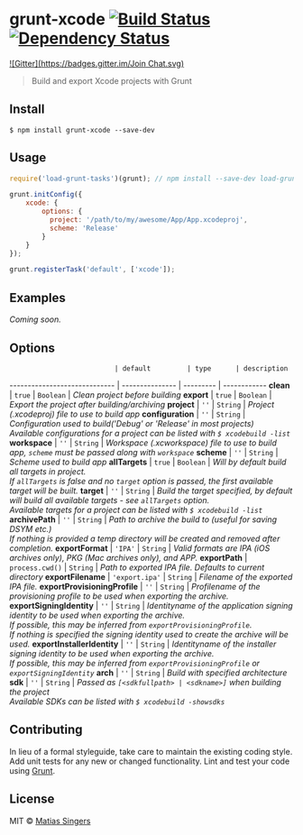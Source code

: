 # grunt-xcode [![Build Status](http://img.shields.io/travis/matiassingers/grunt-xcode.svg?style=flat-square)](https://travis-ci.org/matiassingers/grunt-xcode) [![Dependency Status](http://img.shields.io/gemnasium/matiassingers/grunt-xcode.svg?style=flat-square)](https://gemnasium.com/matiassingers/grunt-xcode)
[![Gitter](https://badges.gitter.im/Join Chat.svg)](https://gitter.im/matiassingers/grunt-xcode?utm_source=badge&utm_medium=badge&utm_campaign=pr-badge&utm_content=badge)
> Build and export Xcode projects with Grunt

## Install
```shell
$ npm install grunt-xcode --save-dev
```

## Usage
```js
require('load-grunt-tasks')(grunt); // npm install --save-dev load-grunt-tasks

grunt.initConfig({
    xcode: {
        options: {
          project: '/path/to/my/awesome/App/App.xcodeproj',
          scheme: 'Release'
        }
    }
});

grunt.registerTask('default', ['xcode']);
```

## Examples
*Coming soon.*

## Options
                              | default         | type      | description
----------------------------- | --------------- | --------- | ------------
**clean**                     | `true`          | `Boolean` | *Clean project before building*
**export**                    | `true`          | `Boolean` | *Export the project after building/archiving*
**project**                   | `''`            | `String`  | *Project (.xcodeproj) file to use to build app*
**configuration**             | `''`            | `String`  | *Configuration used to build('Debug' or 'Release' in most projects)<br>Available configurations for a project can be listed with `$ xcodebuild -list`*
**workspace**                 | `''`            | `String`  | *Workspace (.xcworkspace) file to use to build app, `scheme` must be passed along with `workspace`*
**scheme**                    | `''`            | `String`  | *Scheme used to build app*
**allTargets**                | `true`          | `Boolean` | *Will by default build all targets in project.<br>If `allTargets` is false and no `target` option is passed, the first available target will be built.*
**target**                    | `''`            | `String`  | *Build the target specified, by default will build all available targets - see `allTargets` option.<br>Available targets for a project can be listed with `$ xcodebuild -list`*
**archivePath**               | `''`            | `String`  | *Path to archive the build to (useful for saving DSYM etc.)<br>If nothing is provided a temp directory will be created and removed after completion.*
**exportFormat**              | `'IPA'`         | `String`  | *Valid formats are IPA (iOS archives only), PKG (Mac archives only), and APP.*
**exportPath**                | `process.cwd()` | `String`  | *Path to exported IPA file. Defaults to current directory*
**exportFilename**            | `'export.ipa'`  | `String`  | *Filename of the exported IPA file.*
**exportProvisioningProfile** | `''`            | `String`  | *Profilename of the provisioning profile to be used when exporting the archive.*
**exportSigningIdentity**     | `''`            | `String`  | *Identityname of the application signing identity to be used when exporting the archive.<br>If possible, this may be inferred from `exportProvisioningProfile`.<br>If nothing is specified the signing identity used to create the archive will be used.*
**exportInstallerIdentity**   | `''`            | `String`  | *Identityname of the installer signing identity to be used when exporting the archive.<br>If possible, this may be inferred from `exportProvisioningProfile` or `exportSigningIdentity`*
**arch**                      | `''`            | `String`  | *Build with specified architecture*
**sdk**                       | `''`            | `String`  | *Passed as `[<sdkfullpath> | <sdkname>]` when building the project<br>Available SDKs can be listed with `$ xcodebuild -showsdks`*


## Contributing
In lieu of a formal styleguide, take care to maintain the existing coding style. Add unit tests for any new or changed functionality. Lint and test your code using [Grunt](http://gruntjs.com/).

## License

MIT © [Matias Singers](http://mts.io)
